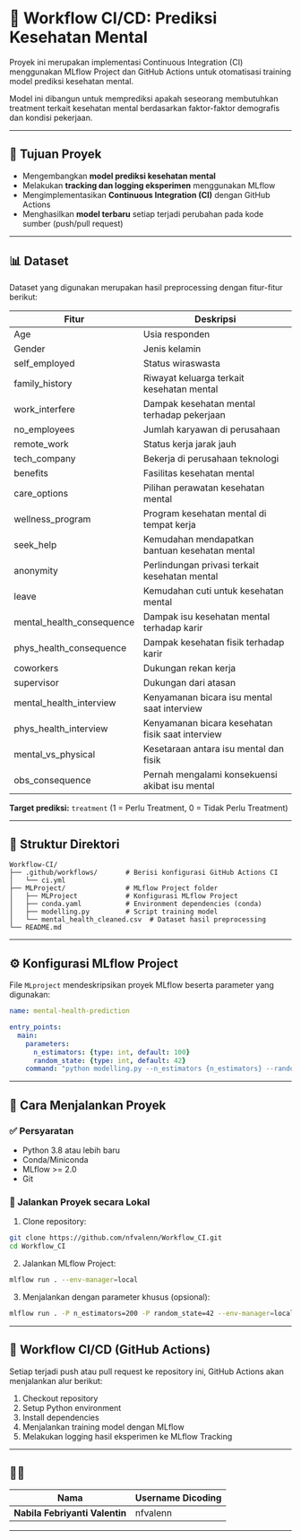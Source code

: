 # 🧠 Workflow CI/CD: Prediksi Kesehatan Mental

Proyek ini merupakan implementasi Continuous Integration (CI) menggunakan MLflow Project dan GitHub Actions untuk otomatisasi training model prediksi kesehatan mental.

Model ini dibangun untuk memprediksi apakah seseorang membutuhkan treatment terkait kesehatan mental berdasarkan faktor-faktor demografis dan kondisi pekerjaan.

---

## 🎯 Tujuan Proyek

* Mengembangkan **model prediksi kesehatan mental**
* Melakukan **tracking dan logging eksperimen** menggunakan MLflow
* Mengimplementasikan **Continuous Integration (CI)** dengan GitHub Actions
* Menghasilkan **model terbaru** setiap terjadi perubahan pada kode sumber (push/pull request)

---

## 📊 Dataset

Dataset yang digunakan merupakan hasil preprocessing dengan fitur-fitur berikut:

| Fitur                       | Deskripsi                                        |
| --------------------------- | ------------------------------------------------ |
| Age                         | Usia responden                                   |
| Gender                      | Jenis kelamin                                    |
| self\_employed              | Status wiraswasta                                |
| family\_history             | Riwayat keluarga terkait kesehatan mental        |
| work\_interfere             | Dampak kesehatan mental terhadap pekerjaan       |
| no\_employees               | Jumlah karyawan di perusahaan                    |
| remote\_work                | Status kerja jarak jauh                          |
| tech\_company               | Bekerja di perusahaan teknologi                  |
| benefits                    | Fasilitas kesehatan mental                       |
| care\_options               | Pilihan perawatan kesehatan mental               |
| wellness\_program           | Program kesehatan mental di tempat kerja         |
| seek\_help                  | Kemudahan mendapatkan bantuan kesehatan mental   |
| anonymity                   | Perlindungan privasi terkait kesehatan mental    |
| leave                       | Kemudahan cuti untuk kesehatan mental            |
| mental\_health\_consequence | Dampak isu kesehatan mental terhadap karir       |
| phys\_health\_consequence   | Dampak kesehatan fisik terhadap karir            |
| coworkers                   | Dukungan rekan kerja                             |
| supervisor                  | Dukungan dari atasan                             |
| mental\_health\_interview   | Kenyamanan bicara isu mental saat interview      |
| phys\_health\_interview     | Kenyamanan bicara kesehatan fisik saat interview |
| mental\_vs\_physical        | Kesetaraan antara isu mental dan fisik           |
| obs\_consequence            | Pernah mengalami konsekuensi akibat isu mental   |

**Target prediksi:** `treatment` (1 = Perlu Treatment, 0 = Tidak Perlu Treatment)

---

## 📁 Struktur Direktori

```
Workflow-CI/
├── .github/workflows/       # Berisi konfigurasi GitHub Actions CI
│   └── ci.yml
├── MLProject/               # MLflow Project folder
│   ├── MLProject            # Konfigurasi MLflow Project
│   ├── conda.yaml           # Environment dependencies (conda)
│   ├── modelling.py         # Script training model
│   └── mental_health_cleaned.csv  # Dataset hasil preprocessing
└── README.md
```

---

## ⚙️ Konfigurasi MLflow Project

File `MLproject` mendeskripsikan proyek MLflow beserta parameter yang digunakan:

```yaml
name: mental-health-prediction

entry_points:
  main:
    parameters:
      n_estimators: {type: int, default: 100}
      random_state: {type: int, default: 42}
    command: "python modelling.py --n_estimators {n_estimators} --random_state {random_state}"
```

---

## 🚀 Cara Menjalankan Proyek

### ✅ Persyaratan

* Python 3.8 atau lebih baru
* Conda/Miniconda
* MLflow >= 2.0
* Git

### 🔧 Jalankan Proyek secara Lokal

1. Clone repository:

```bash
git clone https://github.com/nfvalenn/Workflow_CI.git
cd Workflow_CI
```

2. Jalankan MLflow Project:

```bash
mlflow run . --env-manager=local
```

3. Menjalankan dengan parameter khusus (opsional):

```bash
mlflow run . -P n_estimators=200 -P random_state=42 --env-manager=local
```

---

## 🔄 Workflow CI/CD (GitHub Actions)

Setiap terjadi push atau pull request ke repository ini, GitHub Actions akan menjalankan alur berikut:

1. Checkout repository
2. Setup Python environment
3. Install dependencies
4. Menjalankan training model dengan MLflow
5. Melakukan logging hasil eksperimen ke MLflow Tracking

---

## 🙋‍♀️


| Nama                           | Username Dicoding |                   
| ------------------------------ | ----------------- |
| **Nabila Febriyanti Valentin** | nfvalenn          |

---
